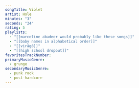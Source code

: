 ```yaml
---
songTitle: Violet
artist: Hole
minutes: "3"
seconds: "24"
rating: 5
playlists:
  - "[[marceline abadeer would probably like these songs]]"
  - "[[baby names in alphabetical order]]"
  - "[[virāgō]]"
  - "[[high school dropout]]"
favoritesTrackNumber:
primaryMusicGenre:
  - grunge
secondaryMusicGenre:
  - punk rock
  - post-hardcore
---
```

